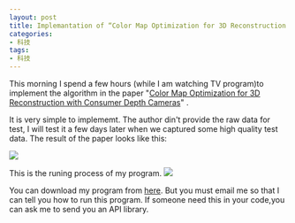 ```yaml
---
layout: post
title: Implemantation of “Color Map Optimization for 3D Reconstruction with Consumer Depth Cameras”
categories:
- 科技
tags:
- 科技
---
```

 
This morning I spend a few hours (while I am watching TV program)to implement the algorithm in the paper "[Color Map Optimization for 3D Reconstruction with Consumer Depth Cameras](http://vladlen.info/publications/color-map-optimization-for-3d-reconstruction-with-consumer-depth-cameras/)" . 
<!--more-->

It is very simple to implememt. The author din't provide the raw data for test, I will test it a few days later when we captured some high quality test data.  The result of the paper looks like this:

![](http://vladlen.info/wp-content/uploads/2014/04/color-mapping.jpg)

This is the runing process of my program. 
![](http://blog.hwdong.com/images/color_map.jpg)

You can download my program from [here](http://hwdong.com/programs/ColorMap_Optimization_zip.zip). But you must email me so that I can tell you how to run this program. If someone need this in your code,you can ask me to send you an API library.

